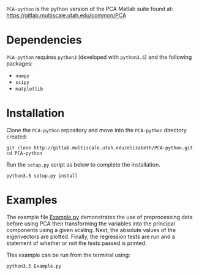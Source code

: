 `PCA-python` is the python version of the PCA Matlab suite found at: https://gitlab.multiscale.utah.edu/common/PCA

# Dependencies
`PCA-python` requires `python3` (developed with `python3.5`) and the following packages:
- `numpy`
- `scipy`
- `matplotlib`

# Installation
Clone the `PCA-python` repository and move into the `PCA-python` directory created:
```
git clone http://gitlab.multiscale.utah.edu/elizabeth/PCA-python.git
cd PCA-python
```

Run the `setup.py` script as below to complete the installation.
```
python3.5 setup.py install
```

# Examples
The example file [Example.py](Example.py) demonstrates the use of preprocessing data before using PCA then transforming the variables into the principal components using a given scaling. Next, the absolute values of the eigenvectors are plotted. Finally, the regression tests are run and a statement of whether or not the tests passed is printed.

This example can be run from the terminal using:
```
python3.5 Example.py
```
